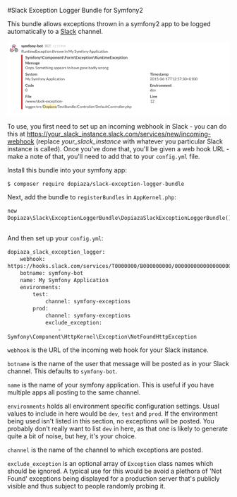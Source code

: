 #Slack Exception Logger Bundle for Symfony2

This bundle allows exceptions thrown in a symfony2 app to be logged automatically to a [Slack](https://slack.com) channel.

![Alt text](Resources/documentation/exception.png)

To use, you first need to set up an incoming webhook in Slack - you can do this at https://your_slack_instance.slack.com/services/new/incoming-webhook (replace _your_slack_instance_ with whatever you particular Slack instance is called). Once you've done that, you'll be given a web hook URL - make a note of that, you'll need to add that to your `config.yml` file.

Install this bundle into your symfony app:

```
$ composer require dopiaza/slack-exception-logger-bundle
```

Next, add the bundle to `registerBundles` in `AppKernel.php`:

```
new Dopiaza\Slack\ExceptionLoggerBundle\DopiazaSlackExceptionLoggerBundle(),
            
```

And then set up your `config.yml`:

```
dopiaza_slack_exception_logger:
    webhook: https://hooks.slack.com/services/T0000000/B000000000/000000000000000000
    botname: symfony-bot
    name: My Symfony Application
    environments:
        test:
            channel: symfony-exceptions
        prod:
            channel: symfony-exceptions
            exclude_exception:
                - Symfony\Component\HttpKernel\Exception\NotFoundHttpException

```

`webhook` is the URL of the incoming web hook for your Slack instance.

`botname` is the name of the user that message will be posted as in your Slack channel. This defaults to `symfony-bot`.

`name` is the name of your symfony application. This is useful if you have multiple apps all posting to the same channel.

`environments` holds all environment specific configuration settings. Usual values to include in here would be `dev`, `test` and `prod`. If the environment being used isn't listed in this section, no exceptions will be posted. You probably don't really want to list `dev` in here, as that one is likely to generate quite a bit of noise, but hey, it's your choice.

`channel` is the name of the channel to which exceptions are posted. 

`exclude_exception` is an optional array of `Exception` class names which should be ignored. A typical use for this would be avoid a plethora of 'Not Found' exceptions being displayed for a production server that's publicly visible and thus subject to people randomly probing it. 

